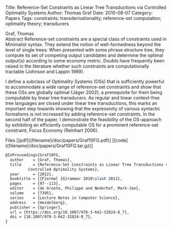 Title: Reference-Set Constraints as Linear Tree Transductions via Controlled Optimality Systems
Author: Thomas Graf
Date: 2010-08-07
Category: Papers
Tags: constraints; transderivationality; reference-set computation; optimality theory; transducers

<div markdown class="authors">
Graf, Thomas
</div>

<div markdown class="abstract">
<span id="abstract-title">Abstract</span>
Reference-set constraints are a special class of constraints used in Minimalist syntax.
They extend the notion of well-formedness beyond the level of single trees:
When presented with some phrase structure tree, they compute its set of competing output candidates and determine the optimal output(s) according to some economy metric.
Doubts have frequently been raised in the literature whether such constraints are computationally tractable (Johnson and Lappin 1999).

I define a subclass of Optimality Systems (OSs) that is sufficiently powerful to accommodate a wide range of reference-set constraints and show that these OSs are globally optimal (Jäger 2002), a prerequisite for them being computable by linear tree transducers.
As regular and linear context-free tree languages are closed under linear tree transductions, this marks an important step towards showing that the expressivity of various syntactic formalisms is not increased by adding reference-set constraints.
In the second half of the paper, I demonstrate the feasibility of the OS-approach by exhibiting an efficiently computable OS for a prominent reference-set constraint, Focus Economy (Reinhart 2006).
</div>

<div markdown class="files">
<span id="files-title">Files</span>
[[pdf]({filename}/doc/papers/Graf10FG.pdf)]
[[code]({filename}/doc/papers/Graf10FG.tar.gz)]
</div>

~~~latex
@InProceedings{Graf10FG,
  author	= {Graf, Thomas},
  title		= {Reference-Set Constraints as Linear Tree Transductions via
		  Controlled Optimality Systems},
  year		= {2012},
  booktitle	= {{F}ormal {G}rammar 2010\slash 2011},
  pages		= {97--113},
  editor	= {de Groote, Philippe and Nederhof, Mark-Jan},
  volume	= {7395},
  series	= {Lecture Notes in Computer Science},
  address	= {Heidelberg},
  publisher	= {Springer},
  url = {https://doi.org/10.1007/978-3-642-32024-8_7},
  doi = {10.1007/978-3-642-32024-8_7},
}
~~~
